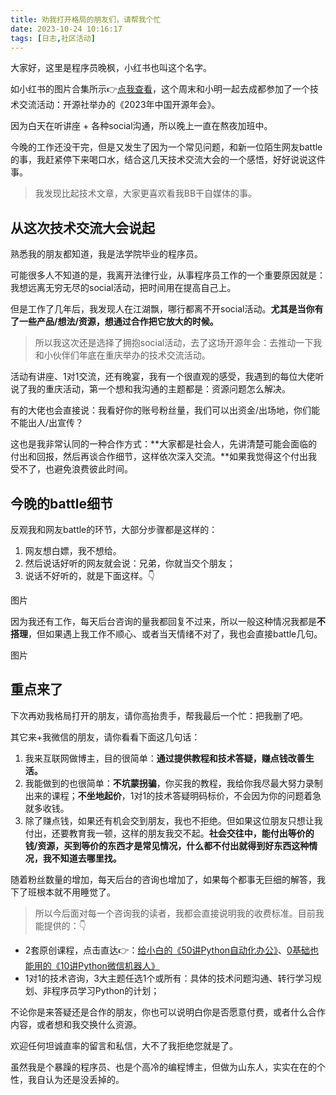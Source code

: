 ```yaml
---
title: 劝我打开格局的朋友们，请帮我个忙
date: 2023-10-24 10:16:17
tags: [日志,社区活动]
---
```


大家好，这里是程序员晚枫，小红书也叫这个名字。

如小红书的图片合集所示👉[点我查看](http://xhslink.com/BBOSYv)，这个周末和小明一起去成都参加了一个技术交流活动：开源社举办的《2023年中国开源年会》。

因为白天在听讲座 + 各种social沟通，所以晚上一直在熬夜加班中。

今晚的工作还没干完，但是又发生了因为一个常见问题，和新一位陌生网友battle的事，我赶紧停下来喝口水，结合这几天技术交流大会的一个感悟，好好说说这件事。

> 我发现比起技术文章，大家更喜欢看我BB干自媒体的事。

## 从这次技术交流大会说起

熟悉我的朋友都知道，我是法学院毕业的程序员。

可能很多人不知道的是，我离开法律行业，从事程序员工作的一个重要原因就是：我想远离无穷无尽的social活动，把时间用在提高自己上。

但是工作了几年后，我发现人在江湖飘，哪行都离不开social活动。**尤其是当你有了一些产品/想法/资源，想通过合作把它放大的时候。**

> 所以我这次还是选择了拥抱social活动，去了这场开源年会：去推动一下我和小伙伴们年底在重庆举办的技术交流活动。

活动有讲座、1对1交流，还有晚宴，我有一个很直观的感受，我遇到的每位大佬听说了我的重庆活动，第一个想和我沟通的主题都是：资源问题怎么解决。

有的大佬也会直接说：我看好你的账号粉丝量，我们可以出资金/出场地，你们能不能出人/出宣传？

这也是我非常认同的一种合作方式：**大家都是社会人，先讲清楚可能会面临的付出和回报，然后再谈合作细节，这样依次深入交流。**如果我觉得这个付出我受不了，也避免浪费彼此时间。


## 今晚的battle细节

反观我和网友battle的环节，大部分步骤都是这样的：
1. 网友想白嫖，我不想给。
2. 然后说话好听的网友就会说：兄弟，你就当交个朋友；
3. 说话不好听的，就是下面这样。👇

图片

因为我还有工作，每天后台咨询的量我都回复不过来，所以一般这种情况我都是**不搭理**，但如果遇上我工作不顺心、或者当天情绪不对了，我也会直接battle几句。

图片

## 重点来了

下次再劝我格局打开的朋友，请你高抬贵手，帮我最后一个忙：把我删了吧。

其它来+我微信的朋友，请你看看下面这几句话：

1. 我来互联网做博主，目的很简单：**通过提供教程和技术答疑，赚点钱改善生活。**
2. 我能做到的也很简单：**不坑蒙拐骗**，你买我的教程，我给你我尽最大努力录制出来的课程；**不坐地起价**，1对1的技术答疑明码标价，不会因为你的问题着急就多收钱。
3. 除了赚点钱，如果还有机会交到朋友，我也不拒绝。但如果这位朋友只想让我付出，还要教育我一顿，这样的朋友我交不起。**社会交往中，能付出等价的钱/资源，买到等价的东西才是常见情况，什么都不付出就得到好东西这种情况，我不知道去哪里找。**

随着粉丝数量的增加，每天后台的咨询也增加了，如果每个都事无巨细的解答，我下了班根本就不用睡觉了。

> 所以今后面对每一个咨询我的读者，我都会直接说明我的收费标准。目前我能提供的：👇

- 2套原创课程，点击直达👉：[给小白的《50讲Python自动化办公》](https://mp.weixin.qq.com/s/tKlzVee4kmJk4dGfKvVnFQ)、[0基础也能用的《10讲Python微信机器人》](https://mp.weixin.qq.com/s/HIl7ZsldGc9Lp8JtCEzOpg)
- 1对1的技术咨询，3大主题任选1个或所有：具体的技术问题沟通、转行学习规划、非程序员学习Python的计划；

不论你是来答疑还是合作的朋友，你也可以说明白你是否愿意付费，或者什么合作内容，或者想和我交换什么资源。

欢迎任何坦诚直率的留言和私信，大不了我拒绝您就是了。

虽然我是个暴躁的程序员、也是个高冷的编程博主，但做为山东人，实实在在的个性，我自认为还是没丢掉的。

